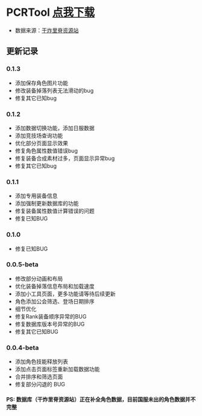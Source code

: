 # PCRTool [点我下载](https://www.coolapk.com/apk/273453)

- 数据来源：[干炸里脊资源站](https://redive.estertion.win/)

## 更新记录

### 0.1.3

- 添加保存角色图片功能
- 修改装备掉落列表无法滑动的bug
- 修复其它已知bug

### 0.1.2

- 添加数据切换功能，添加日服数据
- 添加竞技场查询功能
- 优化部分页面显示效果
- 修复角色属性数值错误bug
- 修复装备合成素材过多，页面显示异常bug
- 修复其它已知bug

### 0.1.1

- 添加专用装备信息
- 添加强制更新数据库的功能
- 修复装备属性数值计算错误的问题
- 修复已知BUG

### 0.1.0

- 修复已知BUG

### 0.0.5-beta

- 修改部分动画和布局
- 优化装备掉落信息布局和加载速度
- 添加小工具页面，更多功能请等待后续更新
- 角色添加公会筛选、登场日期排序
- 细节优化
- 修复Rank装备顺序异常的BUG
- 修复数据库版本号异常的BUG
- 修复其它已知BUG

### 0.0.4-beta

- 添加角色技能释放列表
- 添加点击页面标签重新加载数据功能
- 合并排序和筛选页面
- 修复部分闪退的 BUG

#### PS: 数据库（干炸里脊资源站）正在补全角色数据，目前国服未出的角色数据并不完整




